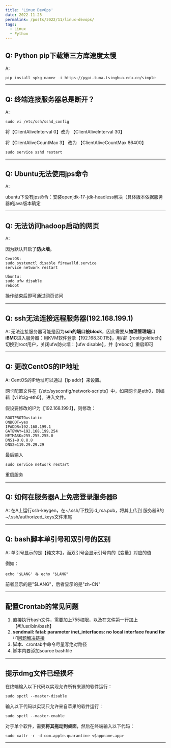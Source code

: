```yaml
---
title: 'Linux DevOps'
date: 2022-11-25
permalink: /posts/2022/11/linux-devops/
tags:
  - Linux
  - Python
---
```


## Q: Python pip下载第三方库速度太慢

A: 

```
pip install <pkg-name> -i https://pypi.tuna.tsinghua.edu.cn/simple
```

***

## Q: 终端连接服务器总是断开？

A: 

```
sudo vi /etc/ssh/sshd_config
```
将【ClientAliveInterval 0】改为 【ClientAliveInterval 30】

将【ClientAliveCountMax 3】 改为 【ClientAliveCountMax 86400】

```
sudo service sshd restart
```

***

## Q: Ubuntu无法使用jps命令

A:

ubuntu下没有jps命令：安装openjdk-17-jdk-headless解决（具体版本依据服务器的java版本确定

***

## Q: 无法访问hadoop启动的网页

A:

因为默认开启了**防火墙**。

```
CentOS:
sudo systemctl disable firewalld.service
service network restart

Ubuntu:
sudo ufw disable
reboot
```
操作结束后即可通过网页访问

***

## Q: ssh无法连接远程服务器(192.168.199.1)

A: 无法连接服务器可能是因为**ssh的端口被block**，因此需要从**物理管理端口iBMC**进入服务器：用KVM软件登录【192.168.30.115】，用/密【root/goldtech】
切换到root用户，关闭ufw防火墙：【ufw disable】，并【reboot】重启即可

***

## Q: 更改CentOS的IP地址

A: CentOS的IP地址可以通过【ip addr】来设置。

网卡配置文件在【/etc/sysconfig/network-scripts】中，如果网卡是eth0，则编辑【vi ifcig-eth0】，进入文件。

假设要修改的IP为【192.168.199.1】，则修改：
```
BOOTPROTO=static
ONBOOT=yes
IPADDR=192.168.199.1
GATEWAY=192.168.199.254
NETMASK=255.255.255.0
DNS1=8.8.8.8
DNS2=119.29.29.29
```

最后输入
```
sudo service network restart
```
重启服务

***

## Q: 如何在服务器A上免密登录服务器B

A: 在A上运行ssh-keygen，在~/.ssh/下找到id_rsa.pub，将其上传到
服务器B的~/.ssh/authorized_keys文件末尾

***

## Q: bash脚本单引号和双引号的区别

A: 单引号显示的是【纯文本】，而双引号会显示引号内的【变量】对应的值

例如：
```
echo '$LANG' 与 echo "$LANG"
```
前者显示的是"\$LANG"，后者显示的是"zh-CN"

***

## 配置Crontab的常见问题

1. 直接执行bash文件，需要加上755权限，以及在文件第一行加上【#!/usr/bin/bash】
2. **sendmail: fatal: parameter inet_interfaces: no local interface found for ::1**[问题解决链接](https://blog.csdn.net/weixin_44058932/article/details/105185155?ops_request_misc=%257B%2522request%255Fid%2522%253A%2522161778787416780266218081%2522%252C%2522scm%2522%253A%252220140713.130102334..%2522%257D&request_id=161778787416780266218081&biz_id=0&utm_medium=distribute.pc_search_result.none-task-blog-2~all~baidu_landing_v2~default-1-105185155.first_rank_v2_pc_rank_v29&utm_term=sendmail%3A+fatal%3A+parameter+inet_interfaces%3A+no+local+interface+found+for+%3A%3A1)
3. 脚本、crontab中命令尽量写绝对路径
4. 脚本内要添加source bashfile

***

## 提示dmg文件已经损坏

在终端输入以下代码以实现允许所有来源的软件运行：

```
sudo spctl --master-disable
```

输入以下代码以实现只允许来自苹果的软件运行：

```
sudo spctl --master-enable
```

对于单个软件，需要**将其拖动到桌面**，然后在终端输入以下代码：

```
sudo xattr -r -d com.apple.quarantine <$appname.app>
```

***

